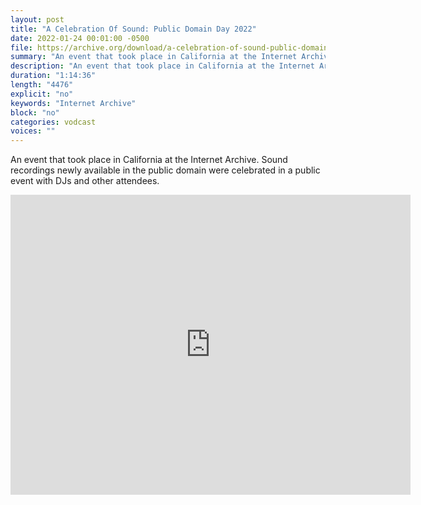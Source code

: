 ```yaml
---
layout: post
title: "A Celebration Of Sound: Public Domain Day 2022"
date: 2022-01-24 00:01:00 -0500
file: https://archive.org/download/a-celebration-of-sound-public-domain-day-2022/A%20Celebration%20of%20Sound%20Public%20Domain%20Day%202022.mp4
summary: "An event that took place in California at the Internet Archive.  Sound recordings newly available in the public domain were celebrated in a public event with DJs and other attendees."
description: "An event that took place in California at the Internet Archive.  Sound recordings newly available in the public domain were celebrated in a public event with DJs and other attendees."
duration: "1:14:36"
length: "4476"
explicit: "no" 
keywords: "Internet Archive"
block: "no" 
categories: vodcast
voices: ""
---
```


An event that took place in California at the Internet Archive.  Sound recordings newly available in the public domain were celebrated in a public event with DJs and other attendees.

<iframe src="https://archive.org/embed/a-celebration-of-sound-public-domain-day-2022" width="640" height="480" frameborder="0" webkitallowfullscreen="true" mozallowfullscreen="true" allowfullscreen></iframe>
